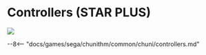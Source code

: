# Controllers (STAR PLUS)
<img class="header-logo" src="/img/sega/chunithm/starplus/logo.png">

--8<-- "docs/games/sega/chunithm/common/chuni/controllers.md"
